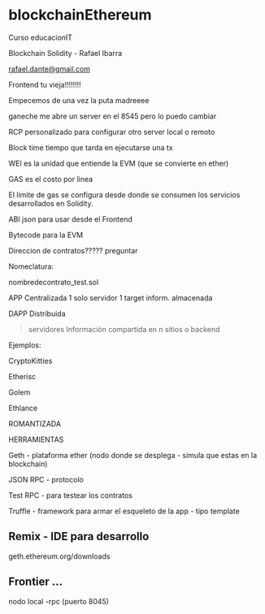 # blockchainEthereum
Curso educacionIT

Blockchain Solidity - Rafael Ibarra

rafael.dante@gmail.com

Frontend tu vieja!!!!!!!!

Empecemos de una vez la puta madreeee

ganeche me abre un server en el 8545 pero lo puedo cambiar

RCP personalizado para configurar otro server local o remoto

Block time
tiempo que tarda en ejecutarse una tx

WEI es la unidad que entiende la EVM (que se convierte en ether)

GAS es el costo por linea

El limite de gas se configura desde donde se consumen los servicios
desarrollados en Solidity.

ABI json para usar desde el Frontend

Bytecode para la EVM


Direccion de contratos????? preguntar

Nomeclatura:

nombredecontrato_test.sol

APP
Centralizada
1 solo servidor
1 target inform. almacenada

DAPP
Distribuida
> servidores
Información compartida en n sitios o backend

Ejemplos:

CryptoKitties

Etherisc

Golem

Ethlance

ROMANTIZADA

HERRAMIENTAS

Geth - plataforma ether (nodo donde se desplega - simula que estas en la blockchain)

JSON RPC - protocolo

Test RPC - para testear los contratos

Truffle - framework para armar el esqueleto de la app - tipo template

Remix - IDE para desarrollo
-----------------------------
geth.ethereum.org/downloads

Frontier ...
----------------------------

nodo local -rpc (puerto 8045)
